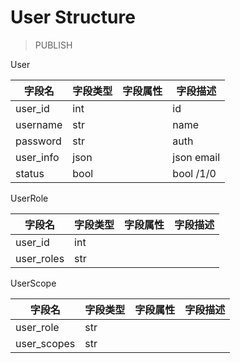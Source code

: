 # User Structure

> PUBLISH

User

| 字段名    | 字段类型 | 字段属性 | 字段描述   |
| --------- | -------- | -------- | ---------- |
| user_id   | int      |          | id         |
| username  | str      |          | name       |
| password  | str      |          | auth       |
| user_info | json     |          | json email |
| status    | bool     |          | bool /1/0  |

UserRole

| 字段名     | 字段类型 | 字段属性 | 字段描述 |
| ---------- | -------- | -------- | -------- |
| user_id    | int      |          |          |
| user_roles | str      |          |          |

UserScope

| 字段名      | 字段类型 | 字段属性 | 字段描述 |
| ----------- | -------- | -------- | -------- |
| user_role   | str      |          |          |
| user_scopes | str      |          |          |



